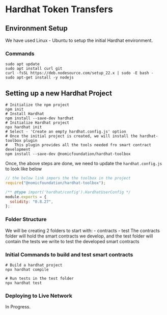 # Hardhat Token Transfers

## Environment Setup

We have used Linux - Ubuntu to setup the initial Hardhat environment.

### Commands

```shell
sudo apt update
sudo apt install curl git
curl -fsSL https://deb.nodesource.com/setup_22.x | sudo -E bash -
sudo apt-get install -y nodejs
```

## Setting up a new Hardhat Project

```shell
# Initialize the npm project
npm init
# Install Hardhat
npm install --save-dev hardhat
# Initialize Hardhat project 
npx hardhat init
# Select - 'Create an empty hardhat.config.js' option
# Once the initial project is created, we will install the hardhat-toolbox plugin
#   This plugin provides all the tools needed fro smart contract development
npm install --save-dev @nomicfoundation/hardhat-toolbox
```

Once, the above steps are done, we need to update the `hardhat.config.js` to look like below 

```js
// the below link impors the the toolbox in the project
require("@nomicfoundation/hardhat-toolbox");

/** @type import('hardhat/config').HardhatUserConfig */
module.exports = {
  solidity: "0.8.27",
};
```

### Folder Structure

We will be creating 2 folders to start with:
    - contracts
    - test
The contracts folder will hold the smart contracts we develop, and the test folder will contain the tests we write to test the developed smart contracts

### Initial Commands to build and test smart contracts

```shell
# Build a hardhat project 
npx hardhat compile

# Run tests in the test folder
npx hardhat test
```

### Deploying to Live Network

In Progress.

